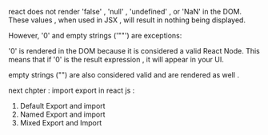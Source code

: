 react does not render 'false' , 'null' , 'undefined' , or 'NaN' in the DOM. These values , when used in JSX , will result in nothing being displayed. 

However, '0' and empty strings ('""') are exceptions:

'0' is rendered in the DOM because it is considered a valid React Node. 
This means that if '0' is the result expression , it will appear in your UI.

empty strings ("") are also considered valid and are rendered as well . 


next chpter : import export in react js : 

1. Default Export and import 
2. Named Export and import 
3. Mixed Export and Import

